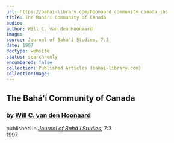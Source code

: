 ```yaml
---
url: https://bahai-library.com/hoonaard_community_canada_jbs
title: The Bahá'í Community of Canada
audio: 
author: Will C. van den Hoonaard
image: 
source: Journal of Bahá'í Studies, 7:3
date: 1997
doctype: website
status: search-only
encumbered: false
collection: Published Articles (bahai-library.com)
collectionImage: 
---
```



## The Bahá'í Community of Canada

### by [Will C. van den Hoonaard](https://bahai-library.com/author/Will+C.+van+den+Hoonaard)

published in [_Journal of Bahá'í Studies_](https://bahai-library.com/series/JBS), 7:3  
1997


